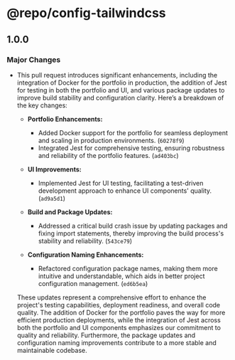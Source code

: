# @repo/config-tailwindcss

## 1.0.0

### Major Changes

- This pull request introduces significant enhancements, including the integration of Docker for the portfolio in production, the addition of Jest for testing in both the portfolio and UI, and various package updates to improve build stability and configuration clarity. Here’s a breakdown of the key changes:

  - **Portfolio Enhancements:**
    - Added Docker support for the portfolio for seamless deployment and scaling in production environments. (`60278f9`)
    - Integrated Jest for comprehensive testing, ensuring robustness and reliability of the portfolio features. (`ad403bc`)
  - **UI Improvements:**

    - Implemented Jest for UI testing, facilitating a test-driven development approach to enhance UI components' quality. (`ad9a5d1`)

  - **Build and Package Updates:**

    - Addressed a critical build crash issue by updating packages and fixing import statements, thereby improving the build process's stability and reliability. (`543ce79`)

  - **Configuration Naming Enhancements:**
    - Refactored configuration package names, making them more intuitive and understandable, which aids in better project configuration management. (`ed6b5ea`)

  These updates represent a comprehensive effort to enhance the project's testing capabilities, deployment readiness, and overall code quality. The addition of Docker for the portfolio paves the way for more efficient production deployments, while the integration of Jest across both the portfolio and UI components emphasizes our commitment to quality and reliability. Furthermore, the package updates and configuration naming improvements contribute to a more stable and maintainable codebase.
